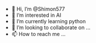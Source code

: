 - 👋 Hi, I’m @Shimon577
- 👀 I’m interested in AI 
- 🌱 I’m currently learning python
- 💞️ I’m looking to collaborate on ...
- 📫 How to reach me ...

<!---
Shimon577/Shimon577 is a ✨ special ✨ repository because its `README.md` (this file) appears on your GitHub profile.
You can click the Preview link to take a look at your changes.
--->
